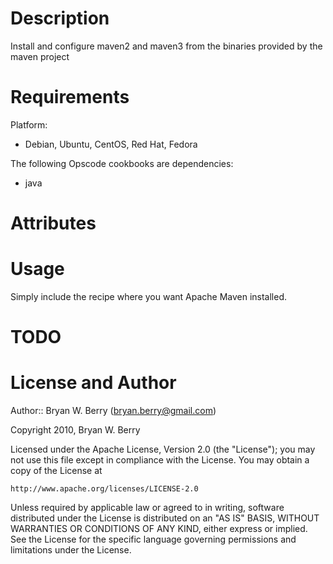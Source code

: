 Description
===========

Install and configure maven2 and maven3 from the binaries provided by the maven project

Requirements
============

Platform: 

* Debian, Ubuntu, CentOS, Red Hat, Fedora

The following Opscode cookbooks are dependencies:

* java

Attributes
==========

Usage
=====

Simply include the recipe where you want Apache Maven installed.

TODO
====


License and Author
==================

Author:: Bryan W. Berry (<bryan.berry@gmail.com>)

Copyright 2010, Bryan W. Berry

Licensed under the Apache License, Version 2.0 (the "License");
you may not use this file except in compliance with the License.
You may obtain a copy of the License at

    http://www.apache.org/licenses/LICENSE-2.0

Unless required by applicable law or agreed to in writing, software
distributed under the License is distributed on an "AS IS" BASIS,
WITHOUT WARRANTIES OR CONDITIONS OF ANY KIND, either express or implied.
See the License for the specific language governing permissions and
limitations under the License.


